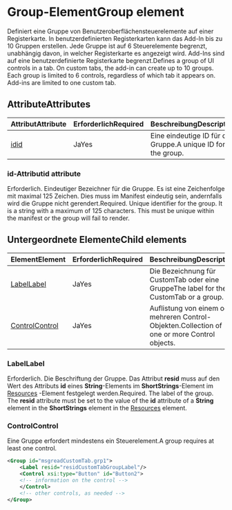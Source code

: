 # <a name="group-element"></a><span data-ttu-id="d40d6-101">Group-Element</span><span class="sxs-lookup"><span data-stu-id="d40d6-101">Group element</span></span>

<span data-ttu-id="d40d6-p101">Definiert eine Gruppe von Benutzeroberflächensteuerelemente auf einer Registerkarte.  In benutzerdefinierten Registerkarten kann das Add-In bis zu 10 Gruppen erstellen. Jede Gruppe ist auf 6 Steuerelemente begrenzt, unabhängig davon, in welcher Registerkarte es angezeigt wird. Add-Ins sind auf eine benutzerdefinierte Registerkarte begrenzt.</span><span class="sxs-lookup"><span data-stu-id="d40d6-p101">Defines a group of UI controls in a tab.  On custom tabs, the add-in can create up to 10 groups. Each group is limited to 6 controls, regardless of which tab it appears on. Add-ins are limited to one custom tab.</span></span>

## <a name="attributes"></a><span data-ttu-id="d40d6-105">Attribute</span><span class="sxs-lookup"><span data-stu-id="d40d6-105">Attributes</span></span>

|  <span data-ttu-id="d40d6-106">Attribut</span><span class="sxs-lookup"><span data-stu-id="d40d6-106">Attribute</span></span>  |  <span data-ttu-id="d40d6-107">Erforderlich</span><span class="sxs-lookup"><span data-stu-id="d40d6-107">Required</span></span>  |  <span data-ttu-id="d40d6-108">Beschreibung</span><span class="sxs-lookup"><span data-stu-id="d40d6-108">Description</span></span>  |
|:-----|:-----|:-----|
|  [<span data-ttu-id="d40d6-109">id</span><span class="sxs-lookup"><span data-stu-id="d40d6-109">id</span></span>](#id-attribute)  |  <span data-ttu-id="d40d6-110">Ja</span><span class="sxs-lookup"><span data-stu-id="d40d6-110">Yes</span></span>  | <span data-ttu-id="d40d6-111">Eine eindeutige ID für die Gruppe.</span><span class="sxs-lookup"><span data-stu-id="d40d6-111">A unique ID for the group.</span></span>|

### <a name="id-attribute"></a><span data-ttu-id="d40d6-112">id-Attribut</span><span class="sxs-lookup"><span data-stu-id="d40d6-112">id attribute</span></span>

<span data-ttu-id="d40d6-p102">Erforderlich. Eindeutiger Bezeichner für die Gruppe. Es ist eine Zeichenfolge mit maximal 125 Zeichen. Dies muss im Manifest eindeutig sein, andernfalls wird die Gruppe nicht gerendert.</span><span class="sxs-lookup"><span data-stu-id="d40d6-p102">Required. Unique identifier for the group. It is a string with a maximum of 125 characters. This must be unique within the manifest or the group will fail to render.</span></span>

## <a name="child-elements"></a><span data-ttu-id="d40d6-117">Untergeordnete Elemente</span><span class="sxs-lookup"><span data-stu-id="d40d6-117">Child elements</span></span>
|  <span data-ttu-id="d40d6-118">Element</span><span class="sxs-lookup"><span data-stu-id="d40d6-118">Element</span></span> |  <span data-ttu-id="d40d6-119">Erforderlich</span><span class="sxs-lookup"><span data-stu-id="d40d6-119">Required</span></span>  |  <span data-ttu-id="d40d6-120">Beschreibung</span><span class="sxs-lookup"><span data-stu-id="d40d6-120">Description</span></span>  |
|:-----|:-----|:-----|
|  [<span data-ttu-id="d40d6-121">Label</span><span class="sxs-lookup"><span data-stu-id="d40d6-121">Label</span></span>](#label)      | <span data-ttu-id="d40d6-122">Ja</span><span class="sxs-lookup"><span data-stu-id="d40d6-122">Yes</span></span> |  <span data-ttu-id="d40d6-123">Die Bezeichnung für CustomTab oder eine Gruppe</span><span class="sxs-lookup"><span data-stu-id="d40d6-123">The label for the CustomTab or a group.</span></span>  |
|  [<span data-ttu-id="d40d6-124">Control</span><span class="sxs-lookup"><span data-stu-id="d40d6-124">Control</span></span>](#control)    | <span data-ttu-id="d40d6-125">Ja</span><span class="sxs-lookup"><span data-stu-id="d40d6-125">Yes</span></span> |  <span data-ttu-id="d40d6-126">Auflistung von einem oder mehreren Control-Objekten.</span><span class="sxs-lookup"><span data-stu-id="d40d6-126">Collection of one or more Control objects.</span></span>  |

### <a name="label"></a><span data-ttu-id="d40d6-127">Label</span><span class="sxs-lookup"><span data-stu-id="d40d6-127">Label</span></span> 

<span data-ttu-id="d40d6-p103">Erforderlich. Die Beschriftung der Gruppe. Das Attribut  **resid** muss auf den Wert des Attributs **id** eines **String**-Elements im  **ShortStrings**-Element im  [Resources](resources.md) -Element festgelegt werden.</span><span class="sxs-lookup"><span data-stu-id="d40d6-p103">Required. The label of the group. The  **resid** attribute must be set to the value of the **id** attribute of a **String** element in the **ShortStrings** element in the [Resources](resources.md) element.</span></span>

### <a name="control"></a><span data-ttu-id="d40d6-131">Control</span><span class="sxs-lookup"><span data-stu-id="d40d6-131">Control</span></span>
<span data-ttu-id="d40d6-132">Eine Gruppe erfordert mindestens ein Steuerelement.</span><span class="sxs-lookup"><span data-stu-id="d40d6-132">A group requires at least one control.</span></span>

```xml
<Group id="msgreadCustomTab.grp1">
    <Label resid="residCustomTabGroupLabel"/>
    <Control xsi:type="Button" id="Button2">
    <!-- information on the control -->
    </Control>
    <!-- other controls, as needed -->
</Group>
```